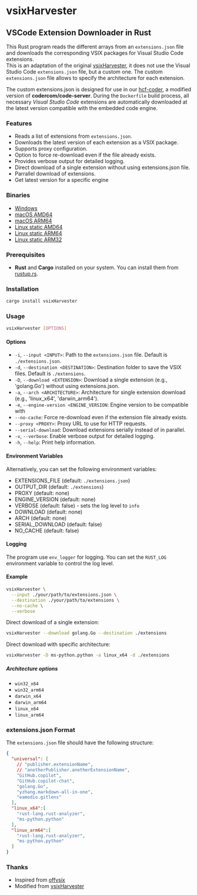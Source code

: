 # vsixHarvester

## VSCode Extension Downloader in Rust

This Rust program reads the different arrays from an `extensions.json` file and downloads the corresponding VSIX packages for Visual Studio Code extensions.  
This is an adaptation of the original [vsixHarvester](https://github.com/ShortArrow/vsixHarvester), it does not use the Visual Studio Code `extensions.json` file, but a custom one. The custom `extensions.json` file allows to specify the architecture for each extension.  

The custom extensions.json is designed for use in our [hcf-coder](https://github.com/highcanfly-club/hcf-coder), a modified version of **codercom/code-server**. During the `Dockerfile` build process, all necessary *Visual Studio Code* extensions are automatically downloaded at the latest version compatible with the embedded code engine.

### Features

- Reads a list of extensions from `extensions.json`.
- Downloads the latest version of each extension as a VSIX package.
- Supports proxy configuration.
- Option to force re-download even if the file already exists.
- Provides verbose output for detailed logging.
- Direct download of a single extension without using extensions.json file.
- Parrallel download of extensions.
- Get latest version for a specific engine

### Binaries

- [Windows](https://github.com/sctg-development/vsixHarvester/releases/download/0.2.6/vsixHarvester_windows_amd64_0.2.6.exe)
- [macOS AMD64](https://github.com/sctg-development/vsixHarvester/releases/download/0.2.6/vsixHarvester_macos_amd64_0.2.6)
- [macOS ARM64](https://github.com/sctg-development/vsixHarvester/releases/download/0.2.6/vsixHarvester_macos_arm64_0.2.6)
- [Linux static AMD64](https://github.com/sctg-development/vsixHarvester/releases/download/0.2.6/vsixHarvester_linux_amd64_static_0.2.6)
- [Linux static ARM64](https://github.com/sctg-development/vsixHarvester/releases/download/0.2.6/vsixHarvester_linux_arm64_static_0.2.6)
- [Linux static ARM32](https://github.com/sctg-development/vsixHarvester/releases/download/0.2.6/vsixHarvester_linux_armhf_static_0.2.6)
  
### Prerequisites

- **Rust** and **Cargo** installed on your system. You can install them from [rustup.rs](https://rustup.rs/).

### Installation

```sh
cargo install vsixHarvester
```

### Usage

```sh
vsixHarvester [OPTIONS]
```

#### Options

- `-i`, `--input <INPUT>`: Path to the `extensions.json` file. Default is `./extensions.json`.
- `-d`, `--destination <DESTINATION>`: Destination folder to save the VSIX files. Default is `./extensions`.
- `-D`, `--download <EXTENSION>`: Download a single extension (e.g., 'golang.Go') without using extensions.json.
- `-a`, `--arch <ARCHITECTURE>`: Architecture for single extension download (e.g., 'linux_x64', 'darwin_arm64').
- `-e`, `--engine-version <ENGINE_VERSION`: Engine version to be compatible with
- `--no-cache`: Force re-download even if the extension file already exists.
- `--proxy <PROXY>`: Proxy URL to use for HTTP requests.
- `--serial-download`: Download extensions serially instead of in parallel.
- `-v`, `--verbose`: Enable verbose output for detailed logging.
- `-h`, `--help`: Print help information.

#### Environment Variables

Alternatively, you can set the following environment variables:

- EXTENSIONS_FILE (default: `./extensions.json`)
- OUTPUT_DIR (default: `./extensions`)
- PROXY (default: none)
- ENGINE_VERSION (default: none)
- VERBOSE (default: false) - sets the log level to `info`
- DOWNLOAD (default: none)
- ARCH (default: none)
- SERIAL_DOWNLOAD (default: false)
- NO_CACHE (default: false)
  
#### Logging

The program use `env_logger` for logging. You can set the `RUST_LOG` environment variable to control the log level.

#### Example

```sh
vsixHarvester \
  --input ./your/path/to/extensions.json \
  --destination ./your/path/to/extensions \
  --no-cache \
  --verbose
```

Direct download of a single extension:

```sh
vsixHarvester --download golang.Go --destination ./extensions
```

Direct download with specific architecture:

```sh
vsixHarvester -D ms-python.python -a linux_x64 -d ./extensions
```

##### Architecture options

- `win32_x64`
- `win32_arm64`
- `darwin_x64`
- `darwin_arm64`
- `linux_x64`
- `linux_arm64`

### extensions.json Format

The `extensions.json` file should have the following structure:

```json
{
  "universal": [
    // "publisher.extensionName",
    // "anotherPublisher.anotherExtensionName",
    "GitHub.copilot",
    "GitHub.copilot-chat",
    "golang.Go",
    "yzhang.markdown-all-in-one",
    "eamodio.gitlens"
  ],
  "linux_x64":[
    "rust-lang.rust-analyzer",
    "ms-python.python"
  ],
  "linux_arm64":[
    "rust-lang.rust-analyzer",
    "ms-python.python"
  ]
}
```

### Thanks

- Inspired from [offvsix](https://github.com/exaluc/offvsix)
- Modified from [vsixHarvester](https://github.com/ShortArrow/vsixHarvester)
